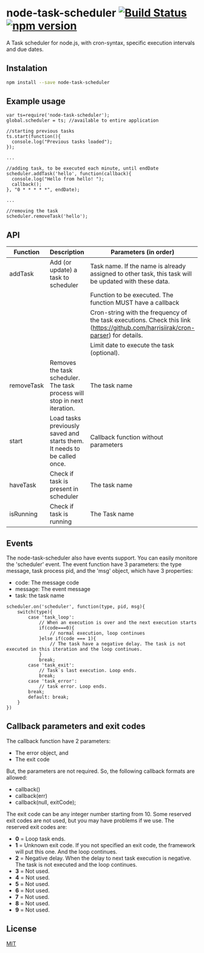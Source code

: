 # node-task-scheduler [![Build Status](https://travis-ci.org/giovanebribeiro/node-task-scheduler.svg?branch=master)](https://travis-ci.org/giovanebribeiro/node-task-scheduler) [![npm version](https://badge.fury.io/js/node-task-scheduler.svg)](http://badge.fury.io/js/node-task-scheduler)

A Task scheduler for node.js, with cron-syntax, specific execution intervals and due dates.

## Instalation
```bash
npm install --save node-task-scheduler
```

## Example usage
```
var ts=require('node-task-scheduler');
global.scheduler = ts; //available to entire application

//starting previous tasks
ts.start(function(){
  console.log("Previous tasks loaded");
});

...

//adding task, to be executed each minute, until endDate
scheduler.addTask('hello', function(callback){
  console.log("Hello from hello! ");
  callback();
}, "0 * * * * *", endDate);

...

//removing the task
scheduler.removeTask('hello');
```

## API
| Function   | Description                                                                | Parameters (in order)                                                                                                            |
|------------|----------------------------------------------------------------------------|----------------------------------------------------------------------------------------------------------------------------------|
| addTask    | Add (or update) a task to scheduler                                        | Task name. If the name is already assigned to other task, this task will be updated with these data.                             |
|            |                                                                            | Function to be executed. The function MUST have a callback                                                        |
|            |                                                                            | Cron-string with the frequency of the task executions. Check this link (https://github.com/harrisiirak/cron-parser) for details. |
|            |                                                                            | Limit date to execute the task (optional).                                                                                       |
| removeTask | Removes the task scheduler.  The task process will stop in next iteration. | The task name                                                                                                                    |
| start      | Load tasks previously saved and starts them. It needs to be called once.   | Callback function without parameters                                                                                             |
| haveTask   | Check if task is present in scheduler                                      | The task name                                                                                                                    |
| isRunning  | Check if task is running                                                   | The Task name                                                                                                                    |

## Events
The node-task-scheduler also have events support. You can easily monitore the 'scheduler' event. The event function have 3 parameters: the type message, task process pid, and the 'msg' object, which have 3 properties:
 
 * code: The message code
 * message: The event message
 * task: the task name

```
scheduler.on('scheduler', function(type, pid, msg){
	switch(type){
		case 'task_loop':
			// When an execution is over and the next execution starts
			if(code===0){
				// normal execution, loop continues
			}else if(code === 1){
				// The task have a negative delay. The task is not executed in this iteration and the loop continues. 
			}
			break;
		case 'task_exit':
			// Task`s last execution. Loop ends.
			break;
		case 'task_error':
			// task error. Loop ends.
		break;
		default: break;
	}
})
```

## Callback parameters and exit codes
The callback function have 2 parameters:
- The error object, and
- The exit code

But, the parameters are not required. So, the following callback formats are allowed:
- callback()
- callback(err)
- callback(null, exitCode);

The exit code can be any integer number starting from 10. Some reserved exit codes are not used, but you may have problems if we use. The reserved exit codes are:
- **0** = Loop task ends.
- **1** = Unknown exit code. If you not specified an exit code, the framework will put this one. And the loop continues.
- **2** = Negative delay. When the delay to next task execution is negative. The task is not executed and the loop continues.
- **3** = Not used.
- **4** = Not used.
- **5** = Not used.
- **6** = Not used.
- **7** = Not used.
- **8** = Not used.
- **9** = Not used.

## License
[MIT](http://opensource.org/licenses/MIT)
